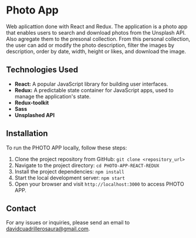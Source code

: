# Photo App

Web aplicattion done with React and Redux. The application is a photo app that enables users to search and download photos from the Unsplash API. Also agregate them to the presonal collection. From this personal collection, the user can add or modify the photo description, filter the images by description, order by date, width, height or likes, and download the image.

## Technologies Used

- **React:** A popular JavaScript library for building user interfaces.
- **Redux:** A predictable state container for JavaScript apps, used to manage the application's state.
- **Redux-toolkit**
- **Sass**
- **Unsplashed API**

## Installation

To run the PHOTO APP locally, follow these steps:

1. Clone the project repository from GitHub: `git clone <repository_url>`
2. Navigate to the project directory: `cd PHOTO-APP-REACT-REDUX`
3. Install the project dependencies: `npm install`
4. Start the local development server: `npm start`
5. Open your browser and visit `http://localhost:3000` to access PHOTO APP.

## Contact

For any issues or inquiries, please send an email to davidcuadrillerosaura@gmail.com.
